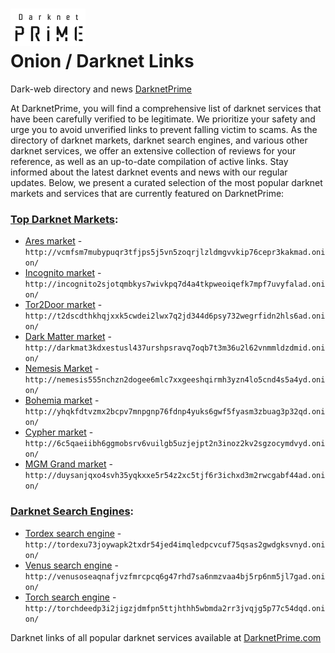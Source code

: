 ![](/darknet-prime-site-logo.png)  
Onion / Darknet Links
=======================================


Dark-web directory and news [DarknetPrime](https://darknetprime.com/)



At DarknetPrime, you will find a comprehensive list of darknet services that have been carefully verified to be legitimate. We prioritize your safety and urge you to avoid unverified links to prevent falling victim to scams. As the directory of darknet markets, darknet search engines, and various other darknet services, we offer an extensive collection of reviews for your reference, as well as an up-to-date compilation of active links. Stay informed about the latest darknet events and news with our regular updates. Below, we present a curated selection of the most popular darknet markets and services that are currently featured on DarknetPrime:


### [Top Darknet Markets](https://darknetprime.com/lists/darknet-market-list-top-8-most-popular-dark-web-markets):

*   [Ares market](http://vcmfsm7mubypuqr3tfjps5j5vn5zoqrjlzldmgvvkip76cepr3kakmad.onion/) - `http://vcmfsm7mubypuqr3tfjps5j5vn5zoqrjlzldmgvvkip76cepr3kakmad.onion/`
*   [Incognito market](http://incognito2sjotqmbkys7wivkpq7d4a4tkpweoiqefk7mpf7uvyfalad.onion/) - `http://incognito2sjotqmbkys7wivkpq7d4a4tkpweoiqefk7mpf7uvyfalad.onion/`
*   [Tor2Door market](http://t2dscdthkhqjxxk5cwdei2lwx7q2jd344d6psy732wegrfidn2hls6ad.onion/) - `http://t2dscdthkhqjxxk5cwdei2lwx7q2jd344d6psy732wegrfidn2hls6ad.onion/`
*   [Dark Matter market](http://darkmat3kdxestusl437urshpsravq7oqb7t3m36u2l62vnmmldzdmid.onion/) - `http://darkmat3kdxestusl437urshpsravq7oqb7t3m36u2l62vnmmldzdmid.onion/`
*   [Nemesis Market](http://nemesis555nchzn2dogee6mlc7xxgeeshqirmh3yzn4lo5cnd4s5a4yd.onion/) - `http://nemesis555nchzn2dogee6mlc7xxgeeshqirmh3yzn4lo5cnd4s5a4yd.onion/`
*   [Bohemia market](http://yhqkfdtvzmx2bcpv7mnpgnp76fdnp4yuks6gwf5fyasm3zbuag3p32qd.onion/) - `http://yhqkfdtvzmx2bcpv7mnpgnp76fdnp4yuks6gwf5fyasm3zbuag3p32qd.onion/`
*   [Cypher market](http://6c5qaeiibh6ggmobsrv6vuilgb5uzjejpt2n3inoz2kv2sgzocymdvyd.onion/) - `http://6c5qaeiibh6ggmobsrv6vuilgb5uzjejpt2n3inoz2kv2sgzocymdvyd.onion/`
*   [MGM Grand market](http://duysanjqxo4svh35yqkxxe5r54z2xc5tjf6r3ichxd3m2rwcgabf44ad.onion/) - `http://duysanjqxo4svh35yqkxxe5r54z2xc5tjf6r3ichxd3m2rwcgabf44ad.onion/`


### [Darknet Search Engines](https://darknetprime.com/onions/search-engines/):

*   [Tordex search engine](http://tordexu73joywapk2txdr54jed4imqledpcvcuf75qsas2gwdgksvnyd.onion/) - `http://tordexu73joywapk2txdr54jed4imqledpcvcuf75qsas2gwdgksvnyd.onion/`
*   [Venus search engine](http://venusoseaqnafjvzfmrcpcq6g47rhd7sa6nmzvaa4bj5rp6nm5jl7gad.onion/) - `http://venusoseaqnafjvzfmrcpcq6g47rhd7sa6nmzvaa4bj5rp6nm5jl7gad.onion/`
*   [Torch search engine](http://torchdeedp3i2jigzjdmfpn5ttjhthh5wbmda2rr3jvqjg5p77c54dqd.onion/) - `http://torchdeedp3i2jigzjdmfpn5ttjhthh5wbmda2rr3jvqjg5p77c54dqd.onion/`


Darknet links of all popular darknet services available at [DarknetPrime.com](https://darknetprime.com/)
